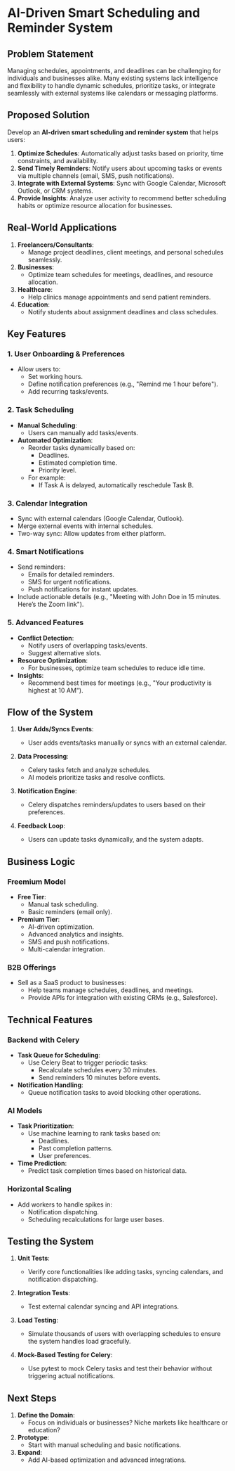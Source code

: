 
# AI-Driven Smart Scheduling and Reminder System

## **Problem Statement**
Managing schedules, appointments, and deadlines can be challenging for individuals and businesses alike. 
Many existing systems lack intelligence and flexibility to handle dynamic schedules, prioritize tasks, 
or integrate seamlessly with external systems like calendars or messaging platforms.

## **Proposed Solution**
Develop an **AI-driven smart scheduling and reminder system** that helps users:
1. **Optimize Schedules**: Automatically adjust tasks based on priority, time constraints, and availability.
2. **Send Timely Reminders**: Notify users about upcoming tasks or events via multiple channels (email, SMS, push notifications).
3. **Integrate with External Systems**: Sync with Google Calendar, Microsoft Outlook, or CRM systems.
4. **Provide Insights**: Analyze user activity to recommend better scheduling habits or optimize resource allocation for businesses.

## **Real-World Applications**
1. **Freelancers/Consultants**:
   - Manage project deadlines, client meetings, and personal schedules seamlessly.
2. **Businesses**:
   - Optimize team schedules for meetings, deadlines, and resource allocation.
3. **Healthcare**:
   - Help clinics manage appointments and send patient reminders.
4. **Education**:
   - Notify students about assignment deadlines and class schedules.

## **Key Features**

### **1. User Onboarding & Preferences**
- Allow users to:
  - Set working hours.
  - Define notification preferences (e.g., "Remind me 1 hour before").
  - Add recurring tasks/events.

### **2. Task Scheduling**
- **Manual Scheduling**:
  - Users can manually add tasks/events.
- **Automated Optimization**:
  - Reorder tasks dynamically based on:
    - Deadlines.
    - Estimated completion time.
    - Priority level.
  - For example:
    - If Task A is delayed, automatically reschedule Task B.

### **3. Calendar Integration**
- Sync with external calendars (Google Calendar, Outlook).
- Merge external events with internal schedules.
- Two-way sync: Allow updates from either platform.

### **4. Smart Notifications**
- Send reminders:
  - Emails for detailed reminders.
  - SMS for urgent notifications.
  - Push notifications for instant updates.
- Include actionable details (e.g., "Meeting with John Doe in 15 minutes. Here’s the Zoom link").

### **5. Advanced Features**
- **Conflict Detection**:
  - Notify users of overlapping tasks/events.
  - Suggest alternative slots.
- **Resource Optimization**:
  - For businesses, optimize team schedules to reduce idle time.
- **Insights**:
  - Recommend best times for meetings (e.g., "Your productivity is highest at 10 AM").

## **Flow of the System**

1. **User Adds/Syncs Events**:
   - User adds events/tasks manually or syncs with an external calendar.

2. **Data Processing**:
   - Celery tasks fetch and analyze schedules.
   - AI models prioritize tasks and resolve conflicts.

3. **Notification Engine**:
   - Celery dispatches reminders/updates to users based on their preferences.

4. **Feedback Loop**:
   - Users can update tasks dynamically, and the system adapts.

## **Business Logic**

### **Freemium Model**
- **Free Tier**:
  - Manual task scheduling.
  - Basic reminders (email only).
- **Premium Tier**:
  - AI-driven optimization.
  - Advanced analytics and insights.
  - SMS and push notifications.
  - Multi-calendar integration.

### **B2B Offerings**
- Sell as a SaaS product to businesses:
  - Help teams manage schedules, deadlines, and meetings.
  - Provide APIs for integration with existing CRMs (e.g., Salesforce).

## **Technical Features**

### **Backend with Celery**
- **Task Queue for Scheduling**:
  - Use Celery Beat to trigger periodic tasks:
    - Recalculate schedules every 30 minutes.
    - Send reminders 10 minutes before events.
- **Notification Handling**:
  - Queue notification tasks to avoid blocking other operations.

### **AI Models**
- **Task Prioritization**:
  - Use machine learning to rank tasks based on:
    - Deadlines.
    - Past completion patterns.
    - User preferences.
- **Time Prediction**:
  - Predict task completion times based on historical data.

### **Horizontal Scaling**
- Add workers to handle spikes in:
  - Notification dispatching.
  - Scheduling recalculations for large user bases.

## **Testing the System**

1. **Unit Tests**:
   - Verify core functionalities like adding tasks, syncing calendars, and notification dispatching.

2. **Integration Tests**:
   - Test external calendar syncing and API integrations.

3. **Load Testing**:
   - Simulate thousands of users with overlapping schedules to ensure the system handles load gracefully.

4. **Mock-Based Testing for Celery**:
   - Use pytest to mock Celery tasks and test their behavior without triggering actual notifications.

## **Next Steps**
1. **Define the Domain**:
   - Focus on individuals or businesses? Niche markets like healthcare or education?
2. **Prototype**:
   - Start with manual scheduling and basic notifications.
3. **Expand**:
   - Add AI-based optimization and advanced integrations.

